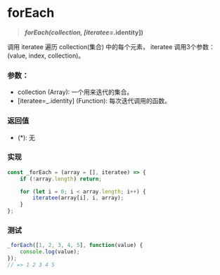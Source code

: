 # forEach

> <b> _forEach(collection, [iteratee=_.identity])</b>

调用 iteratee 遍历 collection(集合) 中的每个元素， iteratee 调用3个参数： (value, index, collection)。 
### 参数：

* collection (Array): 一个用来迭代的集合。
* [iteratee=_.identity] (Function): 每次迭代调用的函数。

### 返回值

* (*): 无

### 实现

```js
const _forEach = (array = [], iteratee) => {
    if (!array.length) return;

    for (let i = 0; i < array.length; i++) {
        iteratee(array[i], i, array);
    }
};
```

### 测试

```js
_forEach([1, 2, 3, 4, 5], function(value) {
    console.log(value);
});
// => 1 2 3 4 5
```
